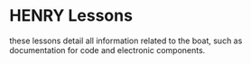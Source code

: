 # HENRY Lessons

these lessons detail all information related to the boat, such as documentation for code and electronic components.
